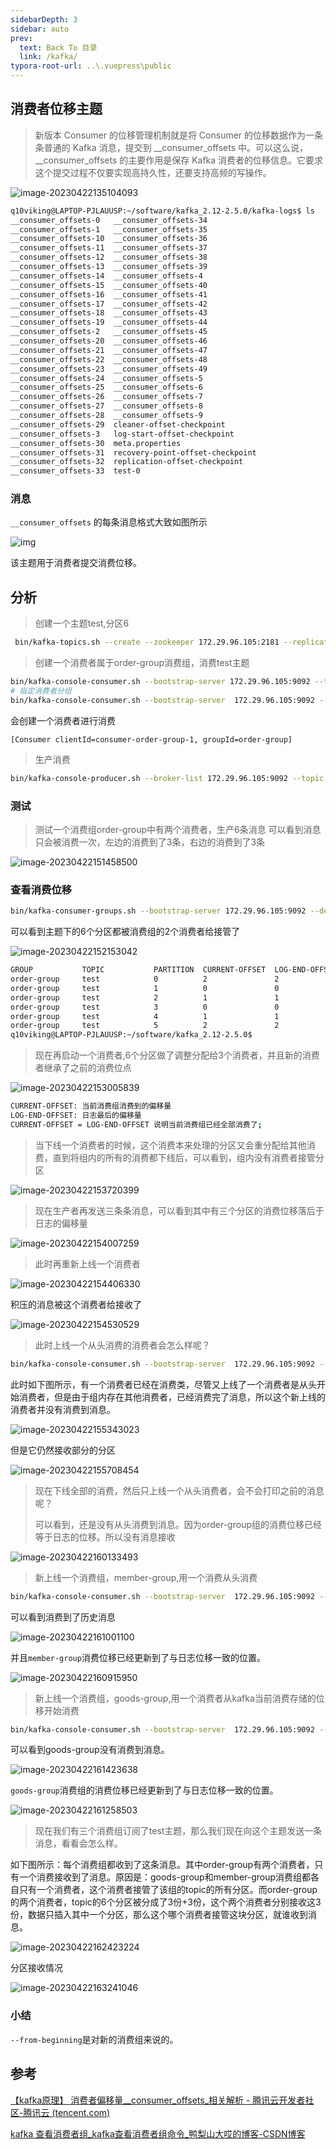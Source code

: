 ```yaml
---
sidebarDepth: 3
sidebar: auto
prev:
  text: Back To 目录
  link: /kafka/
typora-root-url: ..\.vuepress\public
---
```




## 消费者位移主题

> 新版本 Consumer 的位移管理机制就是将 Consumer 的位移数据作为一条条普通的 Kafka 消息，提交到 __consumer_offsets 中。可以这么说，__consumer_offsets 的主要作用是保存 Kafka 消费者的位移信息。它要求这个提交过程不仅要实现高持久性，还要支持高频的写操作。

![image-20230422135104093](/images/kafka/image-20230422135104093.png)

```sh
q10viking@LAPTOP-PJLAUUSP:~/software/kafka_2.12-2.5.0/kafka-logs$ ls
__consumer_offsets-0   __consumer_offsets-34
__consumer_offsets-1   __consumer_offsets-35
__consumer_offsets-10  __consumer_offsets-36
__consumer_offsets-11  __consumer_offsets-37
__consumer_offsets-12  __consumer_offsets-38
__consumer_offsets-13  __consumer_offsets-39
__consumer_offsets-14  __consumer_offsets-4
__consumer_offsets-15  __consumer_offsets-40
__consumer_offsets-16  __consumer_offsets-41
__consumer_offsets-17  __consumer_offsets-42
__consumer_offsets-18  __consumer_offsets-43
__consumer_offsets-19  __consumer_offsets-44
__consumer_offsets-2   __consumer_offsets-45
__consumer_offsets-20  __consumer_offsets-46
__consumer_offsets-21  __consumer_offsets-47
__consumer_offsets-22  __consumer_offsets-48
__consumer_offsets-23  __consumer_offsets-49
__consumer_offsets-24  __consumer_offsets-5
__consumer_offsets-25  __consumer_offsets-6
__consumer_offsets-26  __consumer_offsets-7
__consumer_offsets-27  __consumer_offsets-8
__consumer_offsets-28  __consumer_offsets-9
__consumer_offsets-29  cleaner-offset-checkpoint
__consumer_offsets-3   log-start-offset-checkpoint
__consumer_offsets-30  meta.properties
__consumer_offsets-31  recovery-point-offset-checkpoint
__consumer_offsets-32  replication-offset-checkpoint
__consumer_offsets-33  test-0
```

### 消息

`__consumer_offsets` 的每条消息格式大致如图所示

![img](/images/kafka/7000.png)

该主题用于消费者提交消费位移。



## 分析



> 创建一个主题test,分区6

```sh
 bin/kafka-topics.sh --create --zookeeper 172.29.96.105:2181 --replication-factor 1 --partitions 6 --topic test
```



> 创建一个消费者属于order-group消费组，消费test主题

```sh
bin/kafka-console-consumer.sh --bootstrap-server 172.29.96.105:9092 --topic test 
# 指定消费者分组
bin/kafka-console-consumer.sh --bootstrap-server  172.29.96.105:9092 --group order-group --topic test
```

会创建一个消费者进行消费

```
[Consumer clientId=consumer-order-group-1, groupId=order-group] 
```



> 生产消费

```sh
bin/kafka-console-producer.sh --broker-list 172.29.96.105:9092 --topic test
```

### 测试

> 测试一个消费组order-group中有两个消费者，生产6条消息
> 可以看到消息只会被消费一次，左边的消费到了3条，右边的消费到了3条

![image-20230422151458500](/images/kafka/image-20230422151458500.png)





### 查看消费位移

```sh
bin/kafka-consumer-groups.sh --bootstrap-server 172.29.96.105:9092 --describe --group order-group
```

可以看到主题下的6个分区都被消费组的2个消费者给接管了

![image-20230422152153042](/images/kafka/image-20230422152153042.png)

```sh
GROUP           TOPIC           PARTITION  CURRENT-OFFSET  LOG-END-OFFSET  LAG             CONSUMER-ID                                                 HOST            CLIENT-ID
order-group     test            0          2               2               0               consumer-order-group-1-0ff47fdc-30d1-421d-9541-91681c21c881 /172.29.96.105  consumer-order-group-1
order-group     test            1          0               0               0               consumer-order-group-1-0ff47fdc-30d1-421d-9541-91681c21c881 /172.29.96.105  consumer-order-group-1
order-group     test            2          1               1               0               consumer-order-group-1-0ff47fdc-30d1-421d-9541-91681c21c881 /172.29.96.105  consumer-order-group-1
order-group     test            3          0               0               0               consumer-order-group-1-b32793ec-1bdd-4c47-857a-e49966548bc0 /172.29.96.105  consumer-order-group-1
order-group     test            4          1               1               0               consumer-order-group-1-b32793ec-1bdd-4c47-857a-e49966548bc0 /172.29.96.105  consumer-order-group-1
order-group     test            5          2               2               0               consumer-order-group-1-b32793ec-1bdd-4c47-857a-e49966548bc0 /172.29.96.105  consumer-order-group-1
q10viking@LAPTOP-PJLAUUSP:~/software/kafka_2.12-2.5.0$
```



> 现在再启动一个消费者,6个分区做了调整分配给3个消费者，并且新的消费者继承了之前的消费位点

![image-20230422153005839](/images/kafka/image-20230422153005839.png)



```sh
CURRENT-OFFSET: 当前消费组消费到的偏移量
LOG-END-OFFSET: 日志最后的偏移量
CURRENT-OFFSET = LOG-END-OFFSET 说明当前消费组已经全部消费了;
```



> 当下线一个消费者的时候，这个消费本来处理的分区又会重分配给其他消费，直到将组内的所有的消费都下线后，可以看到，组内没有消费者接管分区

![image-20230422153720399](/images/kafka/image-20230422153720399.png)



> 现在生产者再发送三条条消息，可以看到其中有三个分区的消费位移落后于日志的偏移量

![image-20230422154007259](/images/kafka/image-20230422154007259.png)



> 此时再重新上线一个消费者

![image-20230422154406330](/images/kafka/image-20230422154406330.png)

积压的消息被这个消费者给接收了

![image-20230422154530529](/images/kafka/image-20230422154530529.png)



> 此时上线一个从头消费的消费者会怎么样呢？

```sh
bin/kafka-console-consumer.sh --bootstrap-server  172.29.96.105:9092 --group order-group --from-beginning --topic test
```



此时如下图所示，有一个消费者已经在消费类，尽管又上线了一个消费者是从头开始消费者，但是由于组内存在其他消费者，已经消费完了消息，所以这个新上线的消费者并没有消费到消息。

![image-20230422155343023](/images/kafka/image-20230422155343023.png)

但是它仍然接收部分的分区

![image-20230422155708454](/images/kafka/image-20230422155708454.png)



> 现在下线全部的消费，然后只上线一个从头消费者，会不会打印之前的消息呢？
>
> 可以看到，还是没有从头消费到消息。因为order-group组的消费位移已经等于日志的位移。所以没有消息接收

![image-20230422160133493](/images/kafka/image-20230422160133493.png)



> 新上线一个消费组，member-group,用一个消费从头消费

```sh
bin/kafka-console-consumer.sh --bootstrap-server  172.29.96.105:9092 --group member-group --from-beginning --topic test
```

可以看到消费到了历史消息

![image-20230422161001100](/images/kafka/image-20230422161001100.png)

并且`member-group`消费位移已经更新到了与日志位移一致的位置。

![image-20230422160915950](/images/kafka/image-20230422160915950.png)

> 新上线一个消费组，goods-group,用一个消费者从kafka当前消费存储的位移开始消费

```sh
bin/kafka-console-consumer.sh --bootstrap-server  172.29.96.105:9092 --group goods-group --topic test
```

可以看到goods-group没有消费到消息。

![image-20230422161423638](/images/kafka/image-20230422161423638.png)



`goods-group`消费组的消费位移已经更新到了与日志位移一致的位置。

![image-20230422161258503](/images/kafka/image-20230422161258503.png)



> 现在我们有三个消费组订阅了test主题，那么我们现在向这个主题发送一条消息，看看会怎么样。



如下图所示：每个消费组都收到了这条消息。其中order-group有两个消费者，只有一个消费接收到了消息。原因是：goods-group和member-group消费组都各自只有一个消费者，这个消费者接管了该组的topic的所有分区。而order-group的两个消费者，topic的6个分区被分成了3份+3份，这个两个消费者分别接收这3份，数据只插入其中一个分区，那么这个哪个消费者接管这块分区，就谁收到消息。



![image-20230422162423224](/images/kafka/image-20230422162423224.png)

分区接收情况

![image-20230422163241046](/images/kafka/image-20230422163241046.png)



### 小结

`--from-beginning`是对新的消费组来说的。



## 参考

[【kafka原理】 消费者偏移量__consumer_offsets_相关解析 - 腾讯云开发者社区-腾讯云 (tencent.com)](https://cloud.tencent.com/developer/article/1846774)

[kafka 查看消费者组_kafka查看消费者组命令_鸭梨山大哎的博客-CSDN博客](https://blog.csdn.net/u010711495/article/details/112133491)


